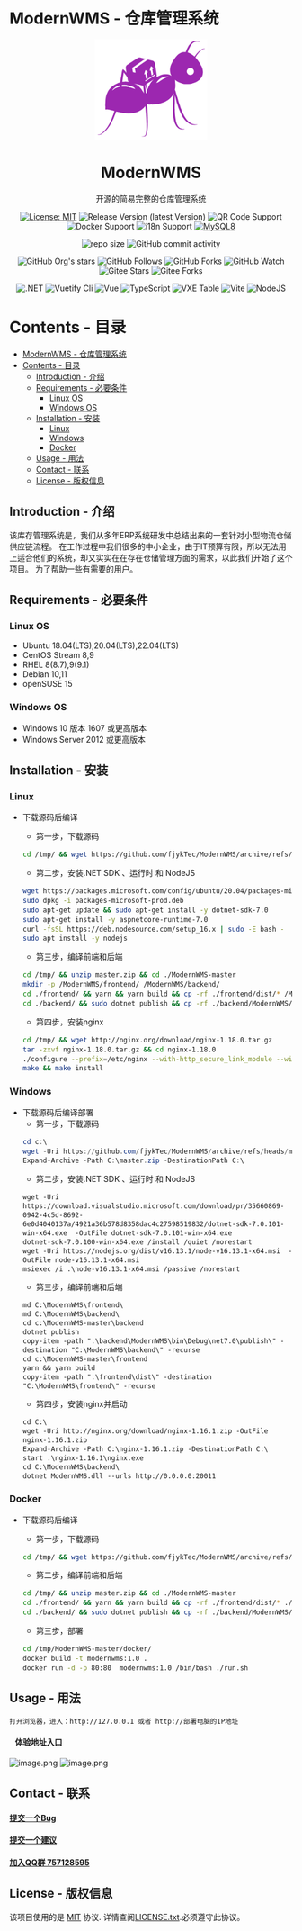 # ModernWMS - 仓库管理系统

<div align="center">
  <img src="/logo.png" alt="ModernWMS logo" width="200" height="auto" />
  <h1>ModernWMS</h1>
  <p>开源的简易完整的仓库管理系统</p>

<!-- Badges -->
[![License: MIT](https://img.shields.io/badge/license-MIT-orange.svg)](https://opensource.org/licenses/MIT/)
![Release Version (latest Version)](https://img.shields.io/github/v/release/fjykTec/ModernWMS?color=orange&include_prereleases)
![QR Code Support](https://img.shields.io/badge/QR--Code-Support-orange.svg)
![Docker Support](https://img.shields.io/badge/Docker-Support-orange.svg)
![i18n Support](https://img.shields.io/badge/i18n-Support-orange.svg)
[![MySQL8](https://img.shields.io/badge/MySQL-8.0%2B-orange)](https://www.mysql.com/downloads/)

![repo size](https://img.shields.io/github/repo-size/fjykTec/ModernWMS)
![GitHub commit activity](https://img.shields.io/github/commit-activity/m/fjykTec/ModernWMS)
<!--![Contributors](https://img.shields.io/github/contributors/fjykTec/ModernWMS?color=blue) -->

![GitHub Org's stars](https://img.shields.io/github/stars/ModernWMS?style=social)
![GitHub Follows](https://img.shields.io/github/followers/ModernWMS?style=social)
![GitHub Forks](https://img.shields.io/github/forks/fjykTec/ModernWMS?style=social)
![GitHub Watch](https://img.shields.io/github/watchers/fjykTec/ModernWMS?style=social)
![Gitee Stars](https://gitee.com/modernwms/ModernWMS/badge/star.svg?theme=social)
![Gitee Forks](https://gitee.com/modernwms/ModernWMS/badge/fork.svg?theme=social)

![.NET](https://img.shields.io/badge/.NET-7.0.0-green)
![Vuetify Cli](https://img.shields.io/badge/Vuetify/cli-3.0.4-green)
![Vue](https://img.shields.io/badge/Vue-3.2.45-green)
![TypeScript](https://img.shields.io/badge/TypeScript-4.1.2-green)
![VXE Table](https://img.shields.io/badge/VXETable-4.3.7-green)
![Vite](https://img.shields.io/badge/Vite-4.0.0-green)
![NodeJS](https://img.shields.io/badge/NodeJS-16.13.1-green)
</div>

# Contents - 目录

- [ModernWMS - 仓库管理系统](#modernwms---仓库管理系统)
- [Contents - 目录](#contents---目录)
  - [Introduction - 介绍](#introduction---介绍)
  - [Requirements - 必要条件](#requirements---必要条件)
    - [Linux OS](#linux-os)
    - [Windows OS](#windows-os)
  - [Installation - 安装](#installation---安装)
    - [Linux](#linux)
    - [Windows](#windows)
    - [Docker](#docker)
  - [Usage - 用法](#usage---用法)
  - [Contact - 联系](#contact---联系)
  - [License - 版权信息](#license---版权信息)

## Introduction - 介绍
  该库存管理系统是，我们从多年ERP系统研发中总结出来的一套针对小型物流仓储供应链流程。 在工作过程中我们很多的中小企业，由于IT预算有限，所以无法用上适合他们的系统，却又实实在在存在仓储管理方面的需求，以此我们开始了这个项目。 为了帮助一些有需要的用户。

## Requirements - 必要条件

### Linux OS

+ Ubuntu 18.04(LTS),20.04(LTS),22.04(LTS)
+ CentOS Stream 8,9
+ RHEL 8(8.7),9(9.1)
+ Debian 10,11
+ openSUSE 15

### Windows OS

+ Windows 10 版本 1607 或更高版本
+ Windows Server 2012 或更高版本

## Installation - 安装

### Linux

+ 下载源码后编译
  + 第一步，下载源码

  ```bash
  cd /tmp/ && wget https://github.com/fjykTec/ModernWMS/archive/refs/heads/master.zip
  ```  

  + 第二步，安装.NET SDK 、运行时 和 NodeJS

  ```bash
  wget https://packages.microsoft.com/config/ubuntu/20.04/packages-microsoft-prod.deb -O packages-microsoft-prod.deb
  sudo dpkg -i packages-microsoft-prod.deb
  sudo apt-get update && sudo apt-get install -y dotnet-sdk-7.0
  sudo apt-get install -y aspnetcore-runtime-7.0
  curl -fsSL https://deb.nodesource.com/setup_16.x | sudo -E bash -
  sudo apt install -y nodejs
  ```  

  + 第三步，编译前端和后端

  ```bash
  cd /tmp/ && unzip master.zip && cd ./ModernWMS-master
  mkdir -p /ModernWMS/frontend/ /ModernWMS/backend/
  cd ./frontend/ && yarn && yarn build && cp -rf ./frontend/dist/* /ModernWMS/frontend/
  cd ./backend/ && sudo dotnet publish && cp -rf ./backend/ModernWMS/bin/Debug/net7.0/publish/* /ModernWMS/backend/
  ```  

  + 第四步，安装nginx

  ```bash
  cd /tmp/ && wget http://nginx.org/download/nginx-1.18.0.tar.gz 
  tar -zxvf nginx-1.18.0.tar.gz && cd nginx-1.18.0
  ./configure --prefix=/etc/nginx --with-http_secure_link_module --with-http_stub_status_module --with-http_ssl_module --with-http_realip_module
  make && make install
  ```  
### Windows

+ 下载源码后编译部署
  + 第一步，下载源码
  ```PowerShell
  cd c:\
  wget -Uri https://github.com/fjykTec/ModernWMS/archive/refs/heads/master.zip  -OutFile master.zip
  Expand-Archive -Path C:\master.zip -DestinationPath C:\
  ```
  + 第二步，安装.NET SDK 、运行时 和 NodeJS
  ```CMD
  wget -Uri https://download.visualstudio.microsoft.com/download/pr/35660869-0942-4c5d-8692-6e0d4040137a/4921a36b578d8358dac4c27598519832/dotnet-sdk-7.0.101-win-x64.exe  -OutFile dotnet-sdk-7.0.101-win-x64.exe
  dotnet-sdk-7.0.100-win-x64.exe /install /quiet /norestart
  wget -Uri https://nodejs.org/dist/v16.13.1/node-v16.13.1-x64.msi  -OutFile node-v16.13.1-x64.msi
  msiexec /i .\node-v16.13.1-x64.msi /passive /norestart
  ```
  + 第三步，编译前端和后端
  ```
  md C:\ModernWMS\frontend\
  md C:\ModernWMS\backend\
  cd c:\ModernWMS-master\backend
  dotnet publish 
  copy-item -path ".\backend\ModernWMS\bin\Debug\net7.0\publish\" -destination "C:\ModernWMS\backend\" -recurse
  cd c:\ModernWMS-master\frontend  
  yarn && yarn build 
  copy-item -path ".\frontend\dist\" -destination "C:\ModernWMS\frontend\" -recurse
  ```
  + 第四步，安装nginx并启动
  ```
  cd C:\
  wget -Uri http://nginx.org/download/nginx-1.16.1.zip -OutFile nginx-1.16.1.zip
  Expand-Archive -Path C:\nginx-1.16.1.zip -DestinationPath C:\
  start .\nginx-1.16.1\nginx.exe
  cd C:\ModernWMS\backend\
  dotnet ModernWMS.dll --urls http://0.0.0.0:20011
  ```

### Docker


+ 下载源码后编译
  + 第一步，下载源码

  ```bash
  cd /tmp/ && wget https://github.com/fjykTec/ModernWMS/archive/refs/heads/master.zip
  ```  
  
  + 第二步，编译前端和后端

  ```bash
  cd /tmp/ && unzip master.zip && cd ./ModernWMS-master
  cd ./frontend/ && yarn && yarn build && cp -rf ./frontend/dist/* ./docker/frontend/
  cd ./backend/ && sudo dotnet publish && cp -rf ./backend/ModernWMS/bin/Debug/net7.0/publish/* ./docker/backend/
  ```  
  + 第三步，部署

  ```bash
  cd /tmp/ModernWMS-master/docker/
  docker build -t modernwms:1.0 .
  docker run -d -p 80:80  modernwms:1.0 /bin/bash ./run.sh
  ```
## Usage - 用法
  
  ```
  打开浏览器，进入：http://127.0.0.1 或者 http://部署电脑的IP地址
  ```
####      [体验地址入口](https://wmsonline.ikeyly.com)   
![image.png](https://cdn.nlark.com/yuque/0/2023/png/29533305/1673100274447-452600a8-3ed9-40b3-a923-5efc3706c998.png#averageHue=%23edf2cc&clientId=u9e4f9486-afdf-4&crop=0&crop=0&crop=1&crop=1&from=paste&height=832&id=u4ec80505&name=image.png&originHeight=749&originWidth=1873&originalType=binary&ratio=1&rotation=0&showTitle=false&size=78607&status=done&style=none&taskId=ue02c85e4-dc34-45aa-9c89-3698d582cbd&title=&width=2081.1111662417297)
![image.png](https://cdn.nlark.com/yuque/0/2023/png/29533305/1673100333075-5b538fba-cb4b-4862-8d50-d53eabca5b86.png#averageHue=%23f4efc6&clientId=u9e4f9486-afdf-4&crop=0&crop=0&crop=1&crop=1&from=paste&height=1048&id=u1ea5025e&name=image.png&originHeight=943&originWidth=1824&originalType=binary&ratio=1&rotation=0&showTitle=false&size=153260&status=done&style=none&taskId=ucaec0505-eb5a-48bc-a4de-d236a5b43a0&title=&width=2026.666720355)

## Contact - 联系

<h4>
  <a href="https://github.com/fjykTec/ModernWMS/issues/new?template=bug_report.md&title=[BUG]">提交一个Bug</a>
</h4>
<h4>
  <a href="https://github.com/fjykTec/ModernWMS/issues/new?template=feature_request.md&title=[FR]">提交一个建议</a>
</h4>
<h4>
  <a href="https://jq.qq.com/?_wv=1027&k=YgVJGWnI">加入QQ群  757128595</a>
</h4>

## License - 版权信息
该项目使用的是 [MIT](https://opensource.org/licenses/MIT/) 协议. 详情查阅[LICENSE.txt](https://github.com/fjykTec/ModernWMS/master/LICENSE).必须遵守此协议。